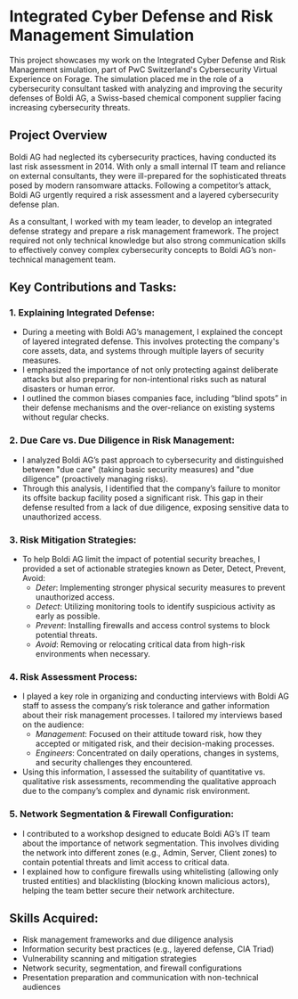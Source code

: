 # Integrated Cyber Defense and Risk Management Simulation

This project showcases my work on the Integrated Cyber Defense and Risk Management simulation, part of PwC Switzerland's Cybersecurity Virtual Experience on Forage. The simulation placed me in the role of a cybersecurity consultant tasked with analyzing and improving the security defenses of Boldi AG, a Swiss-based chemical component supplier facing increasing cybersecurity threats.

## Project Overview

Boldi AG had neglected its cybersecurity practices, having conducted its last risk assessment in 2014. With only a small internal IT team and reliance on external consultants, they were ill-prepared for the sophisticated threats posed by modern ransomware attacks. Following a competitor’s attack, Boldi AG urgently required a risk assessment and a layered cybersecurity defense plan.

As a consultant, I worked with my team leader, to develop an integrated defense strategy and prepare a risk management framework. The project required not only technical knowledge but also strong communication skills to effectively convey complex cybersecurity concepts to Boldi AG’s non-technical management team.


## Key Contributions and Tasks:

### 1. Explaining Integrated Defense:

- During a meeting with Boldi AG’s management, I explained the concept of layered integrated defense. This involves protecting the company's core assets, data, and systems through multiple layers of security measures.
- I emphasized the importance of not only protecting against deliberate attacks but also preparing for non-intentional risks such as natural disasters or human error.
- I outlined the common biases companies face, including “blind spots” in their defense mechanisms and the over-reliance on existing systems without regular checks.

### 2. Due Care vs. Due Diligence in Risk Management:

- I analyzed Boldi AG’s past approach to cybersecurity and distinguished between "due care" (taking basic security measures) and "due diligence" (proactively managing risks).
- Through this analysis, I identified that the company’s failure to monitor its offsite backup facility posed a significant risk. This gap in their defense resulted from a lack of due diligence, exposing sensitive data to unauthorized access.

### 3. Risk Mitigation Strategies:

- To help Boldi AG limit the impact of potential security breaches, I provided a set of actionable strategies known as Deter, Detect, Prevent, Avoid:
    - *Deter*: Implementing stronger physical security measures to prevent unauthorized access.
    - *Detect*: Utilizing monitoring tools to identify suspicious activity as early as possible.
    - *Prevent*: Installing firewalls and access control systems to block potential threats.
    - *Avoid*: Removing or relocating critical data from high-risk environments when necessary.

### 4. Risk Assessment Process:

- I played a key role in organizing and conducting interviews with Boldi AG staff to assess the company’s risk tolerance and gather information about their risk management processes. I tailored my interviews based on the audience:
   - *Management*: Focused on their attitude toward risk, how they accepted or mitigated risk, and their decision-making processes.
   - *Engineers*: Concentrated on daily operations, changes in systems, and security challenges they encountered.
- Using this information, I assessed the suitability of quantitative vs. qualitative risk assessments, recommending the qualitative approach due to the company’s complex and dynamic risk environment.

### 5. Network Segmentation & Firewall Configuration:

- I contributed to a workshop designed to educate Boldi AG’s IT team about the importance of network segmentation. This involves dividing the network into different zones (e.g., Admin, Server, Client zones) to contain potential threats and limit access to critical data.
- I explained how to configure firewalls using whitelisting (allowing only trusted entities) and blacklisting (blocking known malicious actors), helping the team better secure their network architecture.

## Skills Acquired:

- Risk management frameworks and due diligence analysis
- Information security best practices (e.g., layered defense, CIA Triad)
- Vulnerability scanning and mitigation strategies
- Network security, segmentation, and firewall configurations
- Presentation preparation and communication with non-technical audiences
